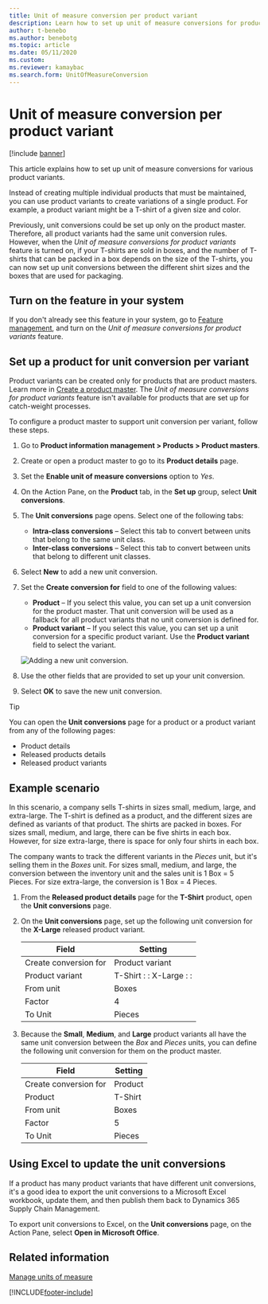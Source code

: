 ```yaml
---
title: Unit of measure conversion per product variant
description: Learn how to set up unit of measure conversions for product variants, including outlines on setting up a product for unit conversion per variant.
author: t-benebo
ms.author: benebotg
ms.topic: article
ms.date: 05/11/2020
ms.custom:
ms.reviewer: kamaybac 
ms.search.form: UnitOfMeasureConversion
---
```


# Unit of measure conversion per product variant

[!include [banner](../includes/banner.md)]

This article explains how to set up unit of measure conversions for various product variants.

Instead of creating multiple individual products that must be maintained, you can use product variants to create variations of a single product. For example, a product variant might be a T-shirt of a given size and color.

Previously, unit conversions could be set up only on the product master. Therefore, all product variants had the same unit conversion rules. However, when the *Unit of measure conversions for product variants* feature is turned on, if your T-shirts are sold in boxes, and the number of T-shirts that can be packed in a box depends on the size of the T-shirts, you can now set up unit conversions between the different shirt sizes and the boxes that are used for packaging.

## Turn on the feature in your system

If you don't already see this feature in your system, go to [Feature management](../../fin-ops-core/fin-ops/get-started/feature-management/feature-management-overview.md), and turn on the *Unit of measure conversions for product variants* feature.

## Set up a product for unit conversion per variant

Product variants can be created only for products that are product masters. Learn more in [Create a product master](tasks/create-product-master.md). The *Unit of measure conversions for product variants* feature isn't available for products that are set up for catch-weight processes.

To configure a product master to support unit conversion per variant, follow these steps.

1. Go to **Product information management \> Products \> Product masters**.
1. Create or open a product master to go to its **Product details** page.
1. Set the **Enable unit of measure conversions** option to *Yes*.
1. On the Action Pane, on the **Product** tab, in the **Set up** group, select **Unit conversions**.
1. The **Unit conversions** page opens. Select one of the following tabs:

    - **Intra-class conversions** – Select this tab to convert between units that belong to the same unit class.
    - **Inter-class conversions** – Select this tab to convert between units that belong to different unit classes.

1. Select **New** to add a new unit conversion.
1. Set the **Create conversion for** field to one of the following values:

    - **Product** – If you select this value, you can set up a unit conversion for the product master. That unit conversion will be used as a fallback for all product variants that no unit conversion is defined for.
    - **Product variant** – If you select this value, you can set up a unit conversion for a specific product variant. Use the **Product variant** field to select the variant.

    ![Adding a new unit conversion.](media/uom-new-conversion.png "Adding a new unit conversion")

1. Use the other fields that are provided to set up your unit conversion.
1. Select **OK** to save the new unit conversion.

> [!TIP]
> You can open the **Unit conversions** page for a product or a product variant from any of the following pages:
> 
> - Product details
> - Released products details
> - Released product variants

## Example scenario

In this scenario, a company sells T-shirts in sizes small, medium, large, and extra-large. The T-shirt is defined as a product, and the different sizes are defined as variants of that product. The shirts are packed in boxes. For sizes small, medium, and large, there can be five shirts in each box. However, for size extra-large, there is space for only four shirts in each box.

The company wants to track the different variants in the *Pieces* unit, but it's selling them in the *Boxes* unit. For sizes small, medium, and large, the conversion between the inventory unit and the sales unit is 1 Box = 5 Pieces. For size extra-large, the conversion is 1 Box = 4 Pieces.

1. From the **Released product details** page for the **T-Shirt** product, open the **Unit conversions** page.
1. On the **Unit conversions** page, set up the following unit conversion for the **X-Large** released product variant.

    | Field                 | Setting                 |
    |-----------------------|-------------------------|
    | Create conversion for | Product variant         |
    | Product variant       | T-Shirt : : X-Large : : |
    | From unit             | Boxes                   |
    | Factor                | 4                       |
    | To Unit               | Pieces                  |

1. Because the **Small**, **Medium**, and **Large** product variants all have the same unit conversion between the *Box* and *Pieces* units, you can define the following unit conversion for them on the product master.

    | Field                 | Setting |
    |-----------------------|---------|
    | Create conversion for | Product |
    | Product               | T-Shirt |
    | From unit             | Boxes   |
    | Factor                | 5       |
    | To Unit               | Pieces  |

## Using Excel to update the unit conversions

If a product has many product variants that have different unit conversions, it's a good idea to export the unit conversions to a Microsoft Excel workbook, update them, and then publish them back to Dynamics 365 Supply Chain Management.

To export unit conversions to Excel, on the **Unit conversions** page, on the Action Pane, select **Open in Microsoft Office**.

## Related information

[Manage units of measure](tasks/manage-unit-measure.md)


[!INCLUDE[footer-include](../../includes/footer-banner.md)]